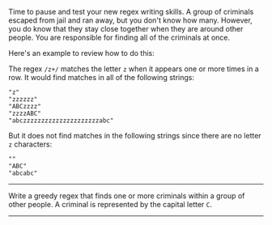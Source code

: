 <div class="challenge-instructions regular-expressions"><div><section id="description">
<p>Time to pause and test your new regex writing skills. A group of criminals escaped from jail and ran away, but you don't know how many. However, you do know that they stay close together when they are around other people. You are responsible for finding all of the criminals at once.</p>
<p>Here's an example to review how to do this:</p>
<p>The regex <code>/z+/</code> matches the letter <code>z</code> when it appears one or more times in a row. It would find matches in all of the following strings:</p>
<pre class="language-js"><code class="language-js"><span class="token string">"z"</span>
<span class="token string">"zzzzzz"</span>
<span class="token string">"ABCzzzz"</span>
<span class="token string">"zzzzABC"</span>
<span class="token string">"abczzzzzzzzzzzzzzzzzzzzzabc"</span>
</code></pre>
<p>But it does not find matches in the following strings since there are no letter <code>z</code> characters:</p>
<pre class="language-js"><code class="language-js"><span class="token string">""</span>
<span class="token string">"ABC"</span>
<span class="token string">"abcabc"</span>
</code></pre>
</section></div><hr/><div><section id="instructions">
<p>Write a greedy regex that finds one or more criminals within a group of other people. A criminal is represented by the capital letter <code>C</code>.</p>
</section></div><hr/></div>